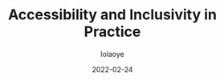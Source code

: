 ---
author: lolaoye
coauthor: shayleeperez
# coauthors
date: 2022-02-24
permalink: false
publisher: shopifyux
tags:
  - podcasts
  - accessibility
  - inclusivity
target_url: https://anchor.fm/inside-shopify-ux/episodes/Accessibility-and-inclusivity-in-practice-e1eq8gg
title: Accessibility and Inclusivity in Practice
---